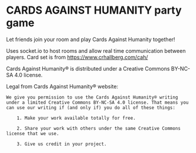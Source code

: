 # CARDS AGAINST HUMANITY party game
Let friends join your room and play Cards Against Humanity together!

Uses socket.io to host rooms and allow real time communication between players.
Card set is from https://www.crhallberg.com/cah/

Cards Against Humanity® is distributed under a Creative Commons BY-NC-SA 4.0 license.

Legal from Cards Against Humanity® website:

    We give you permission to use the Cards Against Humanity® writing under a limited Creative Commons BY-NC-SA 4.0 license. That means you can use our writing if (and only if) you do all of these things:

        1. Make your work available totally for free.

        2. Share your work with others under the same Creative Commons license that we use.

        3. Give us credit in your project.
